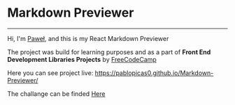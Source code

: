 # Markdown Previewer 
---
Hi, I'm [Paweł](https://github.com/PabloPicas0), and this is my React Markdown Previewer

The project was build for learning purposes and as a part of **Front End Development Libraries Projects** by [FreeCodeCamp](https://www.freecodecamp.org/)

Here you can see project live: https://pablopicas0.github.io/Markdown-Previewer/

The challange can be finded [Here](https://www.freecodecamp.org/learn/front-end-development-libraries/front-end-development-libraries-projects/build-a-markdown-previewer)
